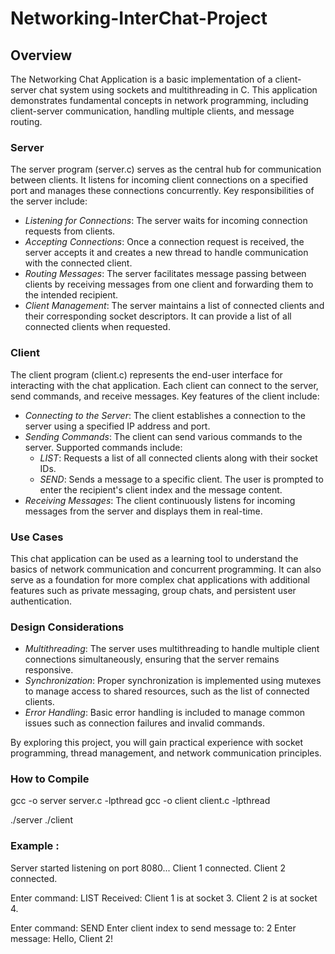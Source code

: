 # Networking-InterChat-Project

## Overview

The Networking Chat Application is a basic implementation of a client-server chat system using sockets and multithreading in C. This application demonstrates fundamental concepts in network programming, including client-server communication, handling multiple clients, and message routing.

### Server

The server program (server.c) serves as the central hub for communication between clients. It listens for incoming client connections on a specified port and manages these connections concurrently. Key responsibilities of the server include:

- *Listening for Connections*: The server waits for incoming connection requests from clients.
- *Accepting Connections*: Once a connection request is received, the server accepts it and creates a new thread to handle communication with the connected client.
- *Routing Messages*: The server facilitates message passing between clients by receiving messages from one client and forwarding them to the intended recipient.
- *Client Management*: The server maintains a list of connected clients and their corresponding socket descriptors. It can provide a list of all connected clients when requested.

### Client

The client program (client.c) represents the end-user interface for interacting with the chat application. Each client can connect to the server, send commands, and receive messages. Key features of the client include:

- *Connecting to the Server*: The client establishes a connection to the server using a specified IP address and port.
- *Sending Commands*: The client can send various commands to the server. Supported commands include:
  - *LIST*: Requests a list of all connected clients along with their socket IDs.
  - *SEND*: Sends a message to a specific client. The user is prompted to enter the recipient's client index and the message content.
- *Receiving Messages*: The client continuously listens for incoming messages from the server and displays them in real-time.

### Use Cases

This chat application can be used as a learning tool to understand the basics of network communication and concurrent programming. It can also serve as a foundation for more complex chat applications with additional features such as private messaging, group chats, and persistent user authentication.

### Design Considerations

- *Multithreading*: The server uses multithreading to handle multiple client connections simultaneously, ensuring that the server remains responsive.
- *Synchronization*: Proper synchronization is implemented using mutexes to manage access to shared resources, such as the list of connected clients.
- *Error Handling*: Basic error handling is included to manage common issues such as connection failures and invalid commands.

By exploring this project, you will gain practical experience with socket programming, thread management, and network communication principles.



### How to Compile 
gcc -o server server.c -lpthread
gcc -o client client.c -lpthread

./server
./client


### Example : 
Server started listening on port 8080...
Client 1 connected.
Client 2 connected.

Enter command: LIST
Received: Client 1 is at socket 3.
Client 2 is at socket 4.

Enter command: SEND
Enter client index to send message to: 2
Enter message: Hello, Client 2!
